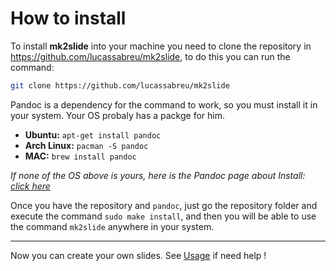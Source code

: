 How to install
==============


To install **mk2slide** into your machine you need to clone the repository in https://github.com/lucassabreu/mk2slide, to do this you can run the command:

```sh
git clone https://github.com/lucassabreu/mk2slide
```

Pandoc is a dependency for the command to work, so you must install it in your system. Your OS probaly has a packge for him.

 * **Ubuntu:** `apt-get install pandoc`
 * **Arch Linux:** `pacman -S pandoc`
 * **MAC:** `brew install pandoc`

_If none of the OS above is yours, here is the Pandoc page about Install: [click here](https://pandoc.org/installing.html)_

Once you have the repository and `pandoc`, just go the repository folder and execute the command `sudo make install`, and then you will be able to use the command `mk2slide` anywhere in your system.

---

Now you can create your own slides. See [Usage](usage.md) if need help !
